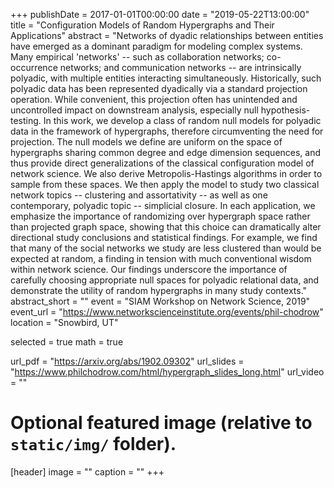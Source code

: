+++
publishDate = 2017-01-01T00:00:00
date = "2019-05-22T13:00:00"
title = "Configuration Models of Random Hypergraphs and Their Applications"
abstract = "Networks of dyadic relationships between entities have emerged as a dominant paradigm for modeling complex systems. Many empirical 'networks' -- such as collaboration networks; co-occurrence networks; and communication networks -- are intrinsically polyadic, with multiple entities interacting simultaneously. Historically, such polyadic data has been represented dyadically via a standard projection operation. While convenient, this projection often has unintended and uncontrolled impact on downstream analysis, especially null hypothesis-testing. In this work, we develop a class of random null models for polyadic data in the framework of hypergraphs, therefore circumventing the need for projection. The null models we define are uniform on the space of hypergraphs sharing common degree and edge dimension sequences, and thus provide direct generalizations of the classical configuration model of network science. We also derive Metropolis-Hastings algorithms in order to sample from these spaces. We then apply the model to study two classical network topics -- clustering and assortativity -- as well as one contemporary, polyadic topic -- simplicial closure. In each application, we emphasize the importance of randomizing over hypergraph space rather than projected graph space, showing that this choice can dramatically alter directional study conclusions and statistical findings. For example, we find that many of the social networks we study are less clustered than would be expected at random, a finding in tension with much conventional wisdom within network science. Our findings underscore the importance of carefully choosing appropriate null spaces for polyadic relational data, and demonstrate the utility of random hypergraphs in many study contexts."
abstract_short = ""
event = "SIAM Workshop on Network Science, 2019"
event_url = "https://www.networkscienceinstitute.org/events/phil-chodrow"
location = "Snowbird, UT"

selected = true
math = true

url_pdf = "https://arxiv.org/abs/1902.09302"
url_slides = "https://www.philchodrow.com/html/hypergraph_slides_long.html"
url_video = ""

# Optional featured image (relative to `static/img/` folder).
[header]
image = ""
caption = ""
+++

